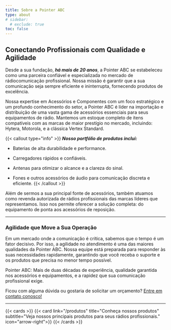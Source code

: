 ```yaml
---
title: Sobre a Pointer ABC
type: about
# sidebar:
  # exclude: true
toc: false
---
```


<h2 class="text-center">Conectando Profissionais com Qualidade e Agilidade</h2>

Desde a sua fundação, __*há mais de 20 anos*__, a Pointer ABC se estabeleceu como uma parceira confiável e especializada no mercado de rádiocomunicação profissional. Nossa missão é garantir que a sua comunicação seja sempre eficiente e ininterrupta, fornecendo produtos de excelência.

Nossa expertise em Acessórios e Componentes com um foco estratégico e um profundo conhecimento do setor, a Pointer ABC é líder na importação e distribuição de uma vasta gama de acessórios essenciais para seus equipamentos de rádio. Mantemos um estoque completo de itens compatíveis com as marcas de maior prestígio no mercado, incluindo: Hytera, Motorola, e a clássica Vertex Standard.

{{< callout type="info" >}}
  __*Nosso portfólio de produtos inclui:*__
- Baterias de alta durabilidade e performance.

- Carregadores rápidos e confiáveis.

- Antenas para otimizar o alcance e a clareza do sinal.

- Fones e outros acessórios de áudio para comunicação discreta e eficiente.
{{< /callout >}}

Além de sermos a sua principal fonte de acessórios, também atuamos como revenda autorizada de rádios profissionais das marcas líderes que representamos. Isso nos permite oferecer a solução completa: do equipamento de ponta aos acessórios de reposição.

---

### Agilidade que Move a Sua Operação  
Em um mercado onde a comunicação é crítica, sabemos que o tempo é um fator decisivo. Por isso, a agilidade no atendimento é uma das maiores qualidades da Pointer ABC. Nossa equipe está preparada para responder às suas necessidades rapidamente, garantindo que você receba o suporte e os produtos que precisa no menor tempo possível.

Pointer ABC: Mais de duas décadas de experiência, qualidade garantida nos acessórios e equipamentos, e a rapidez que sua comunicação profissional exige.

Ficou com alguma dúvida ou gostaria de solicitar um orçamento? [Entre em contato conosco!](/contato)

---


<div class="grid grid-cols-3">
  <div class="col-start-3">
    {{< cards >}}
      {{< card link="/produtos" title="Conheça nossos produtos" subtitle="Veja nossos principais produtos para seus rádios profissionais." icon="arrow-right">}}
    {{< /cards >}}
  </div>
</div>